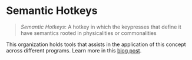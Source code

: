 # Semantic Hotkeys

> _Semantic Hotkeys_: A hotkey in which the keypresses that define it have semantics rooted in physicalities or commonalities

This organization holds tools that assists in the application of this concept across different programs. Learn more in this [blog post](https://hyperupcall.github.io/blog/posts/semantic-hotkeys).
